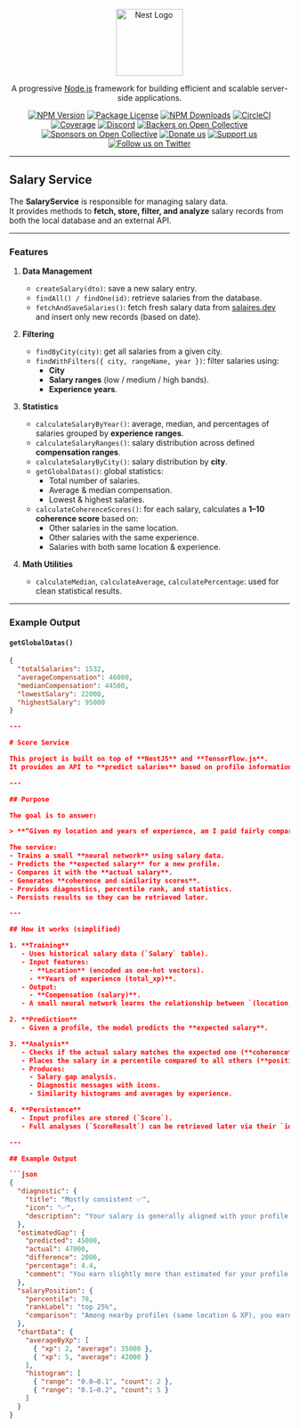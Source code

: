 <p align="center">
  <a href="http://nestjs.com/" target="blank"><img src="https://nestjs.com/img/logo-small.svg" width="120" alt="Nest Logo" /></a>
</p>

<p align="center">
A progressive <a href="http://nodejs.org" target="_blank">Node.js</a> framework for building efficient and scalable server-side applications.
</p>

<p align="center">
<a href="https://www.npmjs.com/~nestjscore" target="_blank"><img src="https://img.shields.io/npm/v/@nestjs/core.svg" alt="NPM Version" /></a>
<a href="https://www.npmjs.com/~nestjscore" target="_blank"><img src="https://img.shields.io/npm/l/@nestjs/core.svg" alt="Package License" /></a>
<a href="https://www.npmjs.com/~nestjscore" target="_blank"><img src="https://img.shields.io/npm/dm/@nestjs/common.svg" alt="NPM Downloads" /></a>
<a href="https://circleci.com/gh/nestjs/nest" target="_blank"><img src="https://img.shields.io/circleci/build/github/nestjs/nest/master" alt="CircleCI" /></a>
<a href="https://coveralls.io/github/nestjs/nest?branch=master" target="_blank"><img src="https://coveralls.io/repos/github/nestjs/nest/badge.svg?branch=master#9" alt="Coverage" /></a>
<a href="https://discord.gg/G7Qnnhy" target="_blank"><img src="https://img.shields.io/badge/discord-online-brightgreen.svg" alt="Discord"/></a>
<a href="https://opencollective.com/nest#backer" target="_blank"><img src="https://opencollective.com/nest/backers/badge.svg" alt="Backers on Open Collective" /></a>
<a href="https://opencollective.com/nest#sponsor" target="_blank"><img src="https://opencollective.com/nest/sponsors/badge.svg" alt="Sponsors on Open Collective" /></a>
<a href="https://paypal.me/kamilmysliwiec" target="_blank"><img src="https://img.shields.io/badge/Donate-PayPal-ff3f59.svg" alt="Donate us"/></a>
<a href="https://opencollective.com/nest#sponsor"  target="_blank"><img src="https://img.shields.io/badge/Support%20us-Open%20Collective-41B883.svg" alt="Support us"></a>
<a href="https://twitter.com/nestframework" target="_blank"><img src="https://img.shields.io/twitter/follow/nestframework.svg?style=social&label=Follow" alt="Follow us on Twitter"></a>
</p>

---

## Salary Service

The **SalaryService** is responsible for managing salary data.  
It provides methods to **fetch, store, filter, and analyze** salary records from both the local database and an external API.

---

### Features

1. **Data Management**

   - `createSalary(dto)`: save a new salary entry.
   - `findAll() / findOne(id)`: retrieve salaries from the database.
   - `fetchAndSaveSalaries()`: fetch fresh salary data from [salaires.dev](https://salaires.dev/api/salaries) and insert only new records (based on date).

2. **Filtering**

   - `findByCity(city)`: get all salaries from a given city.
   - `findWithFilters({ city, rangeName, year })`: filter salaries using:
     - **City**
     - **Salary ranges** (low / medium / high bands).
     - **Experience years**.

3. **Statistics**

   - `calculateSalaryByYear()`: average, median, and percentages of salaries grouped by **experience ranges**.
   - `calculateSalaryRanges()`: salary distribution across defined **compensation ranges**.
   - `calculateSalaryByCity()`: salary distribution by **city**.
   - `getGlobalDatas()`: global statistics:
     - Total number of salaries.
     - Average & median compensation.
     - Lowest & highest salaries.
   - `calculateCoherenceScores()`: for each salary, calculates a **1–10 coherence score** based on:
     - Other salaries in the same location.
     - Other salaries with the same experience.
     - Salaries with both same location & experience.

4. **Math Utilities**
   - `calculateMedian`, `calculateAverage`, `calculatePercentage`: used for clean statistical results.

---

### Example Output

#### `getGlobalDatas()`

````json
{
  "totalSalaries": 1532,
  "averageCompensation": 46000,
  "medianCompensation": 44500,
  "lowestSalary": 22000,
  "highestSalary": 95000
}

---

# Score Service

This project is built on top of **NestJS** and **TensorFlow.js**.
It provides an API to **predict salaries** based on profile information and to evaluate how consistent a given salary is compared to others in the database.

---

## Purpose

The goal is to answer:

> **“Given my location and years of experience, am I paid fairly compared to others?”**

The service:
- Trains a small **neural network** using salary data.
- Predicts the **expected salary** for a new profile.
- Compares it with the **actual salary**.
- Generates **coherence and similarity scores**.
- Provides diagnostics, percentile rank, and statistics.
- Persists results so they can be retrieved later.

---

## How it works (simplified)

1. **Training**
   - Uses historical salary data (`Salary` table).
   - Input features:
     - **Location** (encoded as one-hot vectors).
     - **Years of experience (total_xp)**.
   - Output:
     - **Compensation (salary)**.
   - A small neural network learns the relationship between `(location, xp)` → `salary`.

2. **Prediction**
   - Given a profile, the model predicts the **expected salary**.

3. **Analysis**
   - Checks if the actual salary matches the expected one (**coherence**).
   - Places the salary in a percentile compared to all others (**position**).
   - Produces:
     - Salary gap analysis.
     - Diagnostic messages with icons.
     - Similarity histograms and averages by experience.

4. **Persistence**
   - Input profiles are stored (`Score`).
   - Full analyses (`ScoreResult`) can be retrieved later via their `id`.

---

## Example Output

```json
{
  "diagnostic": {
    "title": "Mostly consistent ✅",
    "icon": "✅",
    "description": "Your salary is generally aligned with your profile."
  },
  "estimatedGap": {
    "predicted": 45000,
    "actual": 47000,
    "difference": 2000,
    "percentage": 4.4,
    "comment": "You earn slightly more than estimated for your profile."
  },
  "salaryPosition": {
    "percentile": 78,
    "rankLabel": "top 25%",
    "comparison": "Among nearby profiles (same location & XP), you earn more than 68% of them."
  },
  "chartData": {
    "averageByXp": [
      { "xp": 2, "average": 35000 },
      { "xp": 5, "average": 42000 }
    ],
    "histogram": [
      { "range": "0.0–0.1", "count": 2 },
      { "range": "0.1–0.2", "count": 5 }
    ]
  }
}
````
